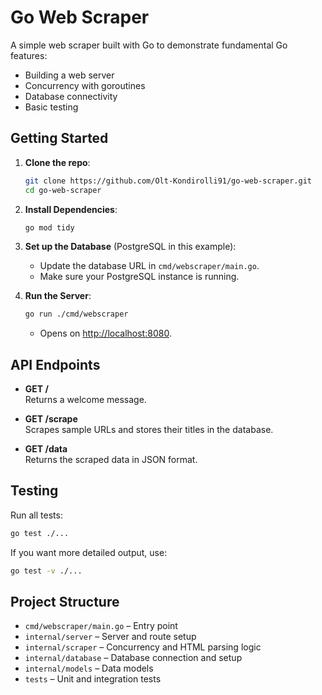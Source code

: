 # Go Web Scraper

A simple web scraper built with Go to demonstrate fundamental Go features:
- Building a web server
- Concurrency with goroutines
- Database connectivity
- Basic testing

## Getting Started

1. **Clone the repo**:
   ```bash
   git clone https://github.com/Olt-Kondirolli91/go-web-scraper.git
   cd go-web-scraper
   ```

2. **Install Dependencies**:
   ```bash
   go mod tidy
   ```

3. **Set up the Database** (PostgreSQL in this example):
   - Update the database URL in `cmd/webscraper/main.go`.
   - Make sure your PostgreSQL instance is running.

4. **Run the Server**:
   ```bash
   go run ./cmd/webscraper
   ```
   - Opens on [http://localhost:8080](http://localhost:8080).

## API Endpoints

- **GET /**  
  Returns a welcome message.

- **GET /scrape**  
  Scrapes sample URLs and stores their titles in the database.

- **GET /data**  
  Returns the scraped data in JSON format.

## Testing

Run all tests:
```bash
go test ./...
```
If you want more detailed output, use:
```bash
go test -v ./...
```

## Project Structure

- `cmd/webscraper/main.go` – Entry point
- `internal/server` – Server and route setup
- `internal/scraper` – Concurrency and HTML parsing logic
- `internal/database` – Database connection and setup
- `internal/models` – Data models
- `tests` – Unit and integration tests

